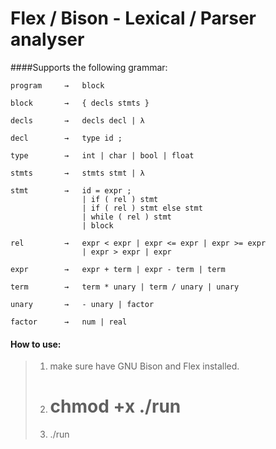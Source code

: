 # Flex / Bison - Lexical / Parser analyser

####Supports the following grammar: 
```
program     →   block

block       →   { decls stmts }

decls       →   decls decl | λ

decl        →   type id ;

type        →   int | char | bool | float

stmts       →   stmts stmt | λ

stmt        →   id = expr ;
                | if ( rel ) stmt
                | if ( rel ) stmt else stmt
                | while ( rel ) stmt
                | block
                
rel         →   expr < expr | expr <= expr | expr >= expr 
                | expr > expr | expr
                
expr        →   expr + term | expr - term | term

term        →   term * unary | term / unary | unary

unary       →   - unary | factor

factor      →   num | real
```
#### How to use:

>1. make sure have GNU Bison and Flex installed.
>2. # chmod +x ./run
>3. ./run